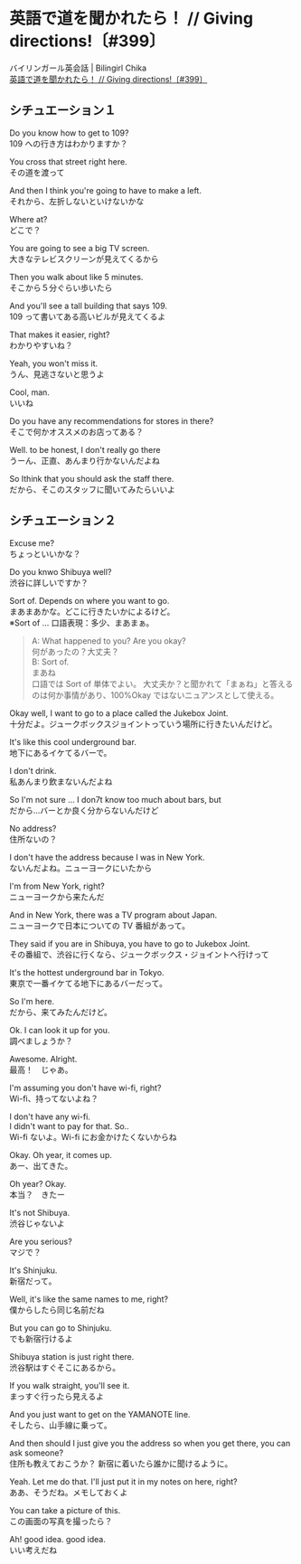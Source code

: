 # 英語で道を聞かれたら！ // Giving directions!〔#399〕

バイリンガール英会話 | Bilingirl Chika  
[英語で道を聞かれたら！ // Giving directions!〔#399〕](https://www.youtube.com/watch?v=YRaII_v6JJI)

## シチュエーション１

Do you know how to get to 109?  
109 への行き方はわかりますか？

You cross that street right here.  
その道を渡って

And then I think you're going to have to make a left.  
それから、左折しないといけないかな

Where at?  
どこで？

You are going to see a big TV screen.  
大きなテレビスクリーンが見えてくるから

Then you walk about like 5 minutes.  
そこから５分ぐらい歩いたら

And you'll see a tall building that says 109.  
109 って書いてある高いビルが見えてくるよ

That makes it easier, right?  
わかりやすいね？

Yeah, you won't miss it.  
うん、見逃さないと思うよ

Cool, man.  
いいね

Do you have any recommendations for stores in there?  
そこで何かオススメのお店ってある？

Well. to be honest, I don't really go there  
うーん、正直、あんまり行かないんだよね

So Ithink that you should ask the staff there.  
だから、そこのスタッフに聞いてみたらいいよ

## シチュエーション２

Excuse me?  
ちょっといいかな？

Do you knwo Shibuya well?  
渋谷に詳しいですか？

Sort of. Depends on where you want to go.  
まあまあかな。どこに行きたいかによるけど。  
※Sort of ... 口語表現：多少、まあまぁ。

> A: What happened to you? Are you okay?  
> 何があったの？大丈夫？  
> B: Sort of.  
> まあね  
> 口語では Sort of 単体でよい。
> 大丈夫か？と聞かれて「まぁね」と答えるのは何か事情があり、100%Okay ではないニュアンスとして使える。

Okay well, I want to go to a place called the Jukebox Joint.  
十分だよ。ジュークボックスジョイントっていう場所に行きたいんだけど。

It's like this cool underground bar.  
地下にあるイケてるバーで。

I don't drink.  
私あんまり飲まないんだよね

So I'm not sure ... I don7t know too much about bars, but  
だから…バーとか良く分からないんだけど

No address?  
住所ないの？

I don't have the address because I was in New York.  
ないんだよね。ニューヨークにいたから

I'm from New York, right?  
ニューヨークから来たんだ

And in New York, there was a TV program about Japan.  
ニューヨークで日本についての TV 番組があって。

They said if you are in Shibuya, you have to go to Jukebox Joint.  
その番組で、渋谷に行くなら、ジュークボックス・ジョイントへ行けって

It's the hottest underground bar in Tokyo.  
東京で一番イケてる地下にあるバーだって。

So I'm here.  
だから、来てみたんだけど。

Ok. I can look it up for you.  
調べましょうか？

Awesome. Alright.  
最高！　じゃあ。

I'm assuming you don't have wi-fi, right?  
Wi-fi、持ってないよね？

I don't have any wi-fi.  
I didn't want to pay for that. So..  
Wi-fi ないよ。Wi-fi にお金かけたくないからね

Okay. Oh year, it comes up.  
あー、出てきた。

Oh year? Okay.  
本当？　きたー

It's not Shibuya.  
渋谷じゃないよ

Are you serious?  
マジで？

It's Shinjuku.  
新宿だって。

Well, it's like the same names to me, right?  
僕からしたら同じ名前だね

But you can go to Shinjuku.  
でも新宿行けるよ

Shibuya station is just right there.  
渋谷駅はすぐそこにあるから。

If you walk straight, you'll see it.  
まっすぐ行ったら見えるよ

And you just want to get on the YAMANOTE line.  
そしたら、山手線に乗って。

And then should I just give you the address so when you get there, you can ask someone?  
住所も教えておこうか？ 新宿に着いたら誰かに聞けるように。

Yeah. Let me do that. I'll just put it in my notes on here, right?  
ああ、そうだね。メモしておくよ

You can take a picture of this.  
この画面の写真を撮ったら？

Ah! good idea. good idea.  
いい考えだね
